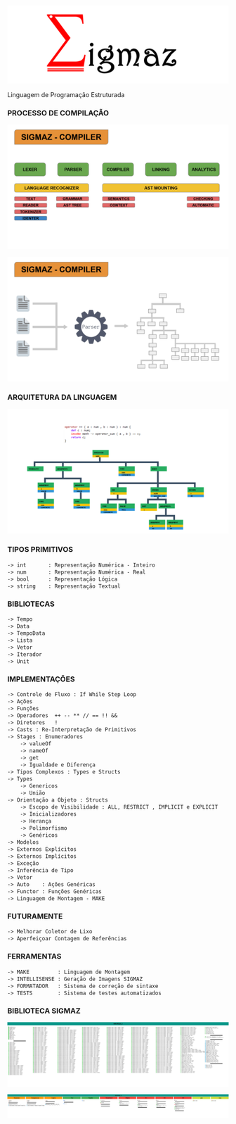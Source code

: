 
 
![Sigmaz](https://raw.githubusercontent.com/luandkg/Sigmaz/master/res/imagens/logo.png)

  Linguagem de Programação Estruturada

### PROCESSO DE COMPILAÇÃO

![Sigmaz](https://raw.githubusercontent.com/luandkg/Sigmaz/master/res/imagens/sigmaz_02.png)

![Sigmaz](https://raw.githubusercontent.com/luandkg/Sigmaz/master/res/imagens/sigmaz_03.png)

### ARQUITETURA DA LINGUAGEM

![Sigmaz](https://raw.githubusercontent.com/luandkg/Sigmaz/master/res/imagens/sigmaz_01.png)

    
 ### TIPOS PRIMITIVOS
 
    -> int       : Representação Numérica - Inteiro
    -> num       : Representação Numérica - Real
    -> bool      : Representação Lógica
    -> string    : Representação Textual
    
### BIBLIOTECAS
    
    -> Tempo
    -> Data
    -> TempoData
    -> Lista
    -> Vetor
    -> Iterador
    -> Unit

    
 ### IMPLEMENTAÇÕES
 
    -> Controle de Fluxo : If While Step Loop
    -> Ações
    -> Funções
    -> Operadores  ++ -- ** // == !! &&
    -> Diretores   !
    -> Casts : Re-Interpretação de Primitivos
    -> Stages : Enumeradores
        -> valueOf
        -> nameOf
        -> get
        -> Igualdade e Diferença
    -> Tipos Complexos : Types e Structs
    -> Types
        -> Genericos
        -> União
    -> Orientação a Objeto : Structs
        -> Escopo de Visibilidade : ALL, RESTRICT , IMPLICIT e EXPLICIT
        -> Inicializadores
        -> Herança
        -> Polimorfismo
        -> Genéricos
    -> Modelos
    -> Externos Explícitos
    -> Externos Implícitos
    -> Exceção
    -> Inferência de Tipo
    -> Vetor
    -> Auto    : Ações Genéricas
    -> Functor : Funções Genéricas
    -> Linguagem de Montagem - MAKE
    
   ### FUTURAMENTE
   
    -> Melhorar Coletor de Lixo
    -> Aperfeiçoar Contagem de Referências
    
  ### FERRAMENTAS
    
    -> MAKE         : Linguagem de Montagem
    -> INTELLISENSE : Geração de Imagens SIGMAZ
    -> FORMATADOR   : Sistema de correção de sintaxe
    -> TESTS        : Sistema de testes automatizados
    
   ### BIBLIOTECA SIGMAZ
    
![lib1](https://raw.githubusercontent.com/luandkg/Sigmaz/master/res/imagens/lib1.png)
    
![lib2](https://raw.githubusercontent.com/luandkg/Sigmaz/master/res/imagens/lib2.png)

    
       